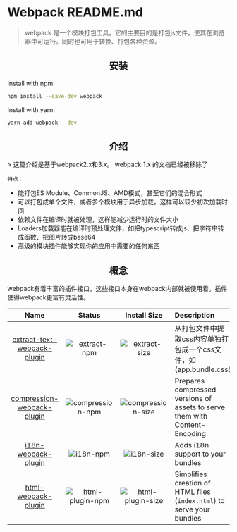 # Webpack README.md

> webpack 是一个模块打包工具。它的主要目的是打包js文件，使其在浏览器中可运行。同时也可用于转换、打包各种资源。

<h2 align="center">安装</h2>

Install with npm:

```bash
npm install --save-dev webpack
```

Install with yarn:

```bash
yarn add webpack --dev
```

<h2 align="center">介绍</h2>
> 这篇介绍是基于webpack2.x和3.x。 webpack 1.x 的文档已经被移除了

`特点：`
- 能打包ES Module、CommonJS、AMD模式，甚至它们的混合形式
- 可以打包成单个文件，或者多个模块用于异步加载，这样可以较少初次加载时间
- 依赖文件在编译时就被处理，这样能减少运行时的文件大小
- Loaders加载器能在编译时预处理文件，如把typescript转成js、把字符串转成函数、把图片转成base64
- 高级的模块插件能够实现你的应用中需要的任何东西

<h2 align="center">概念</h2>

webpack有着丰富的插件接口，这些接口本身在webpack内部就被使用着。插件使得webpack更富有灵活性。

|Name|Status|Install Size|Description|
|:--:|:----:|:----------:|:----------|
|[extract-text-webpack-plugin][extract]|![extract-npm]|![extract-size]|从打包文件中提取css内容单独打包成一个css文件，如(app.bundle.css)|
|[compression-webpack-plugin][compression]|![compression-npm]|![compression-size]|Prepares compressed versions of assets to serve them with Content-Encoding|
|[i18n-webpack-plugin][i18n]|![i18n-npm]|![i18n-size]|Adds i18n support to your bundles|
|[html-webpack-plugin][html-plugin]|![html-plugin-npm]|![html-plugin-size]| Simplifies creation of HTML files (`index.html`) to serve your bundles|


[common-npm]: https://img.shields.io/npm/v/webpack.svg
[extract]: https://github.com/webpack/extract-text-webpack-plugin
[extract-npm]: https://img.shields.io/npm/v/extract-text-webpack-plugin.svg
[extract-size]: https://packagephobia.now.sh/badge?p=extract-text-webpack-plugin
[component]: https://github.com/webpack/component-webpack-plugin
[component-npm]: https://img.shields.io/npm/v/component-webpack-plugin.svg
[component-size]: https://packagephobia.now.sh/badge?p=component-webpack-plugin
[compression]: https://github.com/webpack/compression-webpack-plugin
[compression-npm]: https://img.shields.io/npm/v/compression-webpack-plugin.svg
[compression-size]: https://packagephobia.now.sh/badge?p=compression-webpack-plugin
[i18n]: https://github.com/webpack/i18n-webpack-plugin
[i18n-npm]: https://img.shields.io/npm/v/i18n-webpack-plugin.svg
[i18n-size]: https://packagephobia.now.sh/badge?p=i18n-webpack-plugin
[html-plugin]: https://github.com/ampedandwired/html-webpack-plugin
[html-plugin-npm]: https://img.shields.io/npm/v/html-webpack-plugin.svg
[html-plugin-size]: https://packagephobia.now.sh/badge?p=html-webpack-plugin
